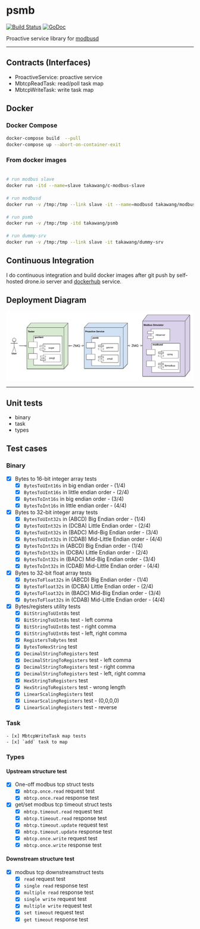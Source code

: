 # psmb

[![Build Status](http://dev.cmwang.net/api/badges/taka-wang/psmb/status.svg)](http://dev.cmwang.net/taka-wang/psmb)
[![GoDoc](https://godoc.org/github.com/taka-wang/psmb?status.svg)](http://godoc.org/github.com/taka-wang/psmb)

Proactive service library for [modbusd](https://github.com/taka-wang/modbusd)

---

## Contracts (Interfaces)

- ProactiveService: proactive service
- MbtcpReadTask:  read/poll task map
- MbtcpWriteTask: write task map


## Docker

### Docker Compose

```bash
docker-compose build  --pull
docker-compose up --abort-on-container-exit
```

### From docker images

```bash

# run modbus slave
docker run -itd --name=slave takawang/c-modbus-slave

# run modbusd
docker run -v /tmp:/tmp --link slave -it --name=modbusd takawang/modbusd

# run psmb
docker run -v /tmp:/tmp -itd takawang/psmb

# run dummy-srv
docker run -v /tmp:/tmp --link slave -it takawang/dummy-srv
```

## Continuous Integration

I do continuous integration and build docker images after git push by self-hosted drone.io server and [dockerhub]((https://hub.docker.com/r/takawang/c-modbus-slave/)) service.


## Deployment Diagram

![deployment](image/deployment.png)

---

## Unit tests

- binary
- task
- types

## Test cases

### Binary

- [x] Bytes to 16-bit integer array tests
    - [x] `BytesToUInt16s` in big endian order - (1/4)
    - [x] `BytesToUInt16s` in little endian order - (2/4)
    - [x] `BytesToInt16s` in big endian order - (3/4)
    - [x] `BytesToInt16s` in little endian order - (4/4)
- [x] Bytes to 32-bit integer array tests
    - [x] `BytesToUInt32s` in (ABCD) Big Endian order - (1/4)
    - [x] `BytesToUInt32s` in (DCBA) Little Endian order - (2/4)
    - [x] `BytesToUInt32s` in (BADC) Mid-Big Endian order - (3/4)
    - [x] `BytesToUInt32s` in (CDAB) Mid-Little Endian order - (4/4)
    - [x] `BytesToInt32s` in (ABCD) Big Endian order - (1/4)
    - [x] `BytesToInt32s` in (DCBA) Little Endian order - (2/4)
    - [x] `BytesToInt32s` in (BADC) Mid-Big Endian order - (3/4)
    - [x] `BytesToInt32s` in (CDAB) Mid-Little Endian order - (4/4)
- [x] Bytes to 32-bit float array tests
    - [x] `BytesToFloat32s` in (ABCD) Big Endian order - (1/4)
    - [x] `BytesToFloat32s` in (DCBA) Little Endian order - (2/4)
    - [x] `BytesToFloat32s` in (BADC) Mid-Big Endian order - (3/4)
    - [x] `BytesToFloat32s` in (CDAB) Mid-Little Endian order - (4/4)
- [x] Bytes/registers utility tests
    - [x] `BitStringToUInt8s` test
    - [x] `BitStringToUInt8s` test - left comma
    - [x] `BitStringToUInt8s` test - right comma
    - [x] `BitStringToUInt8s` test - left, right comma
    - [x] `RegistersToBytes` test
    - [x] `BytesToHexString` test
    - [x] `DecimalStringToRegisters` test
    - [x] `DecimalStringToRegisters` test - left comma
    - [x] `DecimalStringToRegisters` test - right comma
    - [x] `DecimalStringToRegisters` test - left, right comma
    - [x] `HexStringToRegisters` test
    - [x] `HexStringToRegisters` test - wrong length
    - [x] `LinearScalingRegisters` test
    - [x] `LinearScalingRegisters` test - (0,0,0,0)
    - [x] `LinearScalingRegisters` test - reverse

### Task

    - [x] MbtcpWriteTask map tests
    - [x] `add` task to map

### Types

#### Upstream structure test

- [x] One-off modbus tcp struct tests
    - [x] `mbtcp.once.read` request test
    - [x] `mbtcp.once.read` response test
- [x] get/set modbus tcp timeout struct tests
    - [x] `mbtcp.timeout.read` request test
    - [x] `mbtcp.timeout.read` response test
    - [x] `mbtcp.timeout.update` request test
    - [x] `mbtcp.timeout.update` response test
    - [x] `mbtcp.once.write` request test
    - [x] `mbtcp.once.write` response test

#### Downstream structure test

- [x] modbus tcp downstreamstruct tests
    - [x] `read` request test
    - [x] `single read` response test
    - [x] `multiple read` response test
    - [x] `single write` request test
    - [x] `multiple write` request test
    - [x] `set timeout` request test
    - [x] `get timeout` response test
